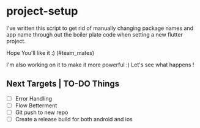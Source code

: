 # project-setup



I've written this script to get rid of manually changing package names and app name through out the boiler plate code when setting a new flutter project.

Hope You'll like it :)
  (#team_mates)
  
I'm also working on it to make it more powerful :)
Let's see what happens !


## Next Targets | TO-DO Things
- [ ] Error Handling
- [ ] Flow Betterment
- [ ] Git push to new repo
- [ ] Create a release build for both android and ios